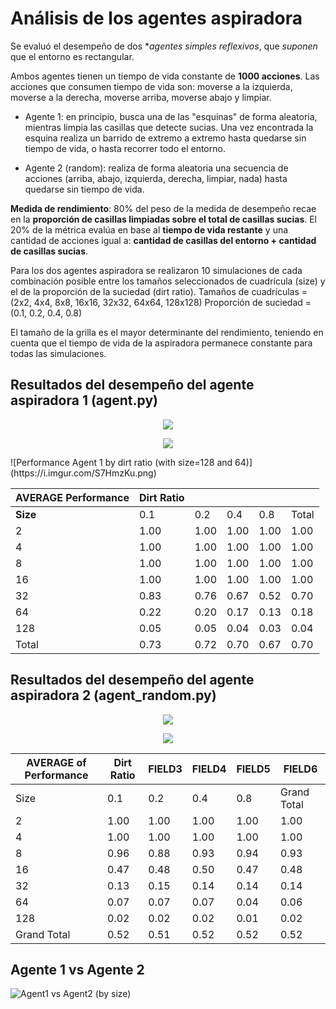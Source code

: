 # Análisis de los agentes aspiradora
Se evaluó el desempeño de dos **agentes simples reflexivos*, que *suponen* que el entorno es rectangular.  

Ambos agentes tienen un tiempo de vida constante de **1000 acciones**. Las acciones que consumen tiempo de vida son: moverse a la izquierda, moverse a la derecha, moverse arriba, moverse abajo y limpiar.

+ Agente 1: en principio, busca una de las "esquinas" de forma aleatoria, mientras limpia las casillas que detecte sucias. Una vez encontrada la esquina realiza un barrido de extremo a extremo hasta quedarse sin tiempo de vida, o hasta recorrer todo el entorno.

+ Agente 2 (random): realiza de forma aleatoria una secuencia de acciones (arriba, abajo, izquierda, derecha, limpiar, nada) hasta quedarse sin tiempo de vida.

**Medida de rendimiento**: 80% del peso de la medida de desempeño recae en la **proporción de casillas limpiadas sobre el total de casillas sucias**. El 20% de la métrica evalúa en base al **tiempo de vida restante** y una cantidad de acciones igual a: **cantidad de casillas del entorno + cantidad de casillas sucias**.

Para los dos agentes aspiradora se realizaron 10 simulaciones de cada combinación posible entre los tamaños seleccionados de cuadrícula (size) y el de la proporción de la suciedad (dirt ratio).
Tamaños de cuadrículas = (2x2, 4x4, 8x8, 16x16, 32x32, 64x64, 128x128)
Proporción de suciedad = (0.1, 0.2, 0.4, 0.8)

El tamaño de la grilla es el mayor determinante del rendimiento, teniendo en cuenta que el tiempo de vida de la aspiradora permanece constante para todas las simulaciones.

## Resultados del desempeño del agente aspiradora 1 (agent.py)

<p align="center"><img  src="https://i.imgur.com/5QzSimG.png"></p>
<p align="center"><img  src="https://i.imgur.com/S7HmzKu.png"></p>
![Performance Agent 1 by dirt ratio (with size=128 and 64)](https://i.imgur.com/S7HmzKu.png)

| AVERAGE Performance | Dirt Ratio |      |      |      |             |
| ------------------- | ---------- | ---- | ---- | ---- | ----------- |
| **Size**            | 0.1        | 0.2  | 0.4  | 0.8  | Total       |
| 2                   | 1.00       | 1.00 | 1.00 | 1.00 | 1.00        |
| 4                   | 1.00       | 1.00 | 1.00 | 1.00 | 1.00        |
| 8                   | 1.00       | 1.00 | 1.00 | 1.00 | 1.00        |
| 16                  | 1.00       | 1.00 | 1.00 | 1.00 | 1.00        |
| 32                  | 0.83       | 0.76 | 0.67 | 0.52 | 0.70        |
| 64                  | 0.22       | 0.20 | 0.17 | 0.13 | 0.18        |
| 128                 | 0.05       | 0.05 | 0.04 | 0.03 | 0.04        |
| Total               | 0.73       | 0.72 | 0.70 | 0.67 | 0.70        |

## Resultados del desempeño del agente aspiradora 2 (agent_random.py)
<p align="center"><img  src="https://i.imgur.com/07OMNhJ.png"></p>
<p align="center"><img  src="https://i.imgur.com/Gy38Dzs.png"></p>


|AVERAGE of Performance|Dirt Ratio|FIELD3|FIELD4|FIELD5|FIELD6     |
|----------------------|----------|------|------|------|-----------|
|Size                  |0.1       |0.2   |0.4   |0.8   |Grand Total|
|2                     |1.00      |1.00  |1.00  |1.00  |1.00       |
|4                     |1.00      |1.00  |1.00  |1.00  |1.00       |
|8                     |0.96      |0.88  |0.93  |0.94  |0.93       |
|16                    |0.47      |0.48  |0.50  |0.47  |0.48       |
|32                    |0.13      |0.15  |0.14  |0.14  |0.14       |
|64                    |0.07      |0.07  |0.07  |0.04  |0.06       |
|128                   |0.02      |0.02  |0.02  |0.01  |0.02       |
|Grand Total           |0.52      |0.51  |0.52  |0.52  |0.52       |

## Agente 1 vs Agente 2

![Agent1 vs Agent2 (by size)](https://i.imgur.com/PnzRDzR.png)
